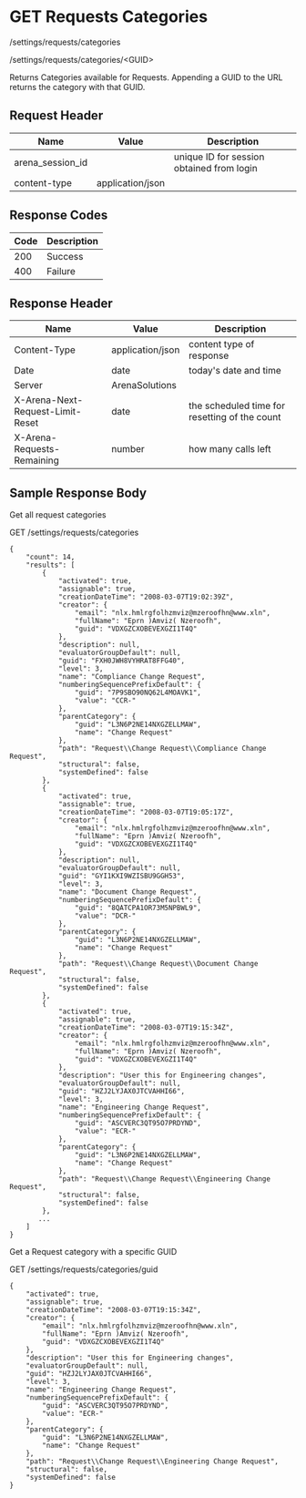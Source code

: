 # GET Requests Categories
/settings/requests/categories

/settings/requests/categories/&lt;GUID&gt;

Returns Categories available for Requests. Appending a GUID to the URL returns the category with that GUID.

## Request Header

| Name  | Value  | Description  |
|  --- |  --- |  --- | 
| arena_session_id  |   | unique ID for session obtained from login  |
| content-type  | application/json  |   |

## Response Codes

| Code  | Description  |
|  --- |  --- | 
| 200  | Success  |
| 400  | Failure  |

## Response Header

| Name  | Value  | Description  |
|  --- |  --- |  --- | 
| Content-Type  | application/json  | content type of response  |
| Date  | date  | today's date and time  |
| Server  | ArenaSolutions  |   |
| X-Arena-Next-Request-Limit-Reset   | date  | the scheduled time for resetting of the count  |
| X-Arena-Requests-Remaining   | number  | how many calls left  |

## Sample Response Body
Get all request categories

GET /settings/requests/categories

```
{
    "count": 14,
    "results": [
        {
            "activated": true,
            "assignable": true,
            "creationDateTime": "2008-03-07T19:02:39Z",
            "creator": {
                "email": "nlx.hmlrgfolhzmviz@mzeroofhn@www.xln",
                "fullName": "Eprn )Amviz( Nzeroofh",
                "guid": "VDXGZCXOBEVEXGZI1T4Q"
            },
            "description": null,
            "evaluatorGroupDefault": null,
            "guid": "FXH0JWH8VYHRAT8FFG40",
            "level": 3,
            "name": "Compliance Change Request",
            "numberingSequencePrefixDefault": {
                "guid": "7P9SBO90NQ62L4MOAVK1",
                "value": "CCR-"
            },
            "parentCategory": {
                "guid": "L3N6P2NE14NXGZELLMAW",
                "name": "Change Request"
            },
            "path": "Request\\Change Request\\Compliance Change Request",
            "structural": false,
            "systemDefined": false
        },
        {
            "activated": true,
            "assignable": true,
            "creationDateTime": "2008-03-07T19:05:17Z",
            "creator": {
                "email": "nlx.hmlrgfolhzmviz@mzeroofhn@www.xln",
                "fullName": "Eprn )Amviz( Nzeroofh",
                "guid": "VDXGZCXOBEVEXGZI1T4Q"
            },
            "description": null,
            "evaluatorGroupDefault": null,
            "guid": "GYI1KXI9WZISBU9GGH53",
            "level": 3,
            "name": "Document Change Request",
            "numberingSequencePrefixDefault": {
                "guid": "8QATCPA1OR73M5NPBWL9",
                "value": "DCR-"
            },
            "parentCategory": {
                "guid": "L3N6P2NE14NXGZELLMAW",
                "name": "Change Request"
            },
            "path": "Request\\Change Request\\Document Change Request",
            "structural": false,
            "systemDefined": false
        },
        {
            "activated": true,
            "assignable": true,
            "creationDateTime": "2008-03-07T19:15:34Z",
            "creator": {
                "email": "nlx.hmlrgfolhzmviz@mzeroofhn@www.xln",
                "fullName": "Eprn )Amviz( Nzeroofh",
                "guid": "VDXGZCXOBEVEXGZI1T4Q"
            },
            "description": "User this for Engineering changes",
            "evaluatorGroupDefault": null,
            "guid": "HZJ2LYJAX0JTCVAHHI66",
            "level": 3,
            "name": "Engineering Change Request",
            "numberingSequencePrefixDefault": {
                "guid": "ASCVERC3QT95O7PRDYND",
                "value": "ECR-"
            },
            "parentCategory": {
                "guid": "L3N6P2NE14NXGZELLMAW",
                "name": "Change Request"
            },
            "path": "Request\\Change Request\\Engineering Change Request",
            "structural": false,
            "systemDefined": false
        },
       ...
    ]
}
```
Get a Request category with a specific GUID

GET /settings/requests/categories/guid

```
{
    "activated": true,
    "assignable": true,
    "creationDateTime": "2008-03-07T19:15:34Z",
    "creator": {
        "email": "nlx.hmlrgfolhzmviz@mzeroofhn@www.xln",
        "fullName": "Eprn )Amviz( Nzeroofh",
        "guid": "VDXGZCXOBEVEXGZI1T4Q"
    },
    "description": "User this for Engineering changes",
    "evaluatorGroupDefault": null,
    "guid": "HZJ2LYJAX0JTCVAHHI66",
    "level": 3,
    "name": "Engineering Change Request",
    "numberingSequencePrefixDefault": {
        "guid": "ASCVERC3QT95O7PRDYND",
        "value": "ECR-"
    },
    "parentCategory": {
        "guid": "L3N6P2NE14NXGZELLMAW",
        "name": "Change Request"
    },
    "path": "Request\\Change Request\\Engineering Change Request",
    "structural": false,
    "systemDefined": false
}
```
